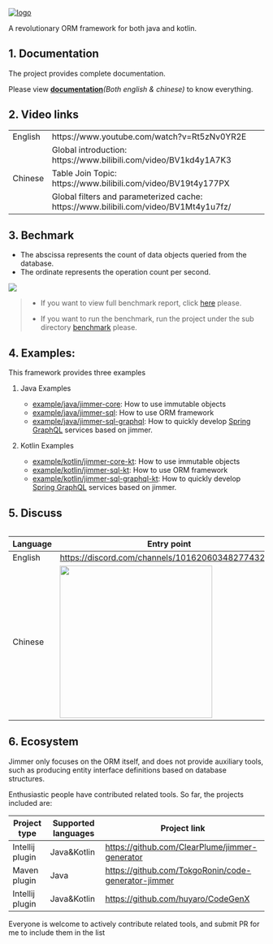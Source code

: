 
[![logo](logo.png)](https://babyfish-ct.github.io/jimmer/)

A revolutionary ORM framework for both java and kotlin.


## 1. Documentation

The project provides complete documentation.

Please view [**documentation**](https://babyfish-ct.github.io/jimmer/)*(Both english & chinese)* to know everything.

## 2. Video links

<table>
   <tr>
      <td>English</td>
      <td>https://www.youtube.com/watch?v=Rt5zNv0YR2E</td>
   </tr>
   <tr>
      <td rowspan="3">Chinese</td>
      <td>Global introduction: https://www.bilibili.com/video/BV1kd4y1A7K3</td>
   </tr>
   <tr>
      <td>Table Join Topic: https://www.bilibili.com/video/BV19t4y177PX</td>
   </tr>
   <tr>
      <td>Global filters and parameterized cache: https://www.bilibili.com/video/BV1Mt4y1u7fz/</td>
   </tr>
<table>

## 3. Bechmark

- The abscissa represents the count of data objects queried from the database.
- The ordinate represents the operation count per second.

<kbd>
   <a href="https://babyfish-ct.github.io/jimmer/docs/benchmark/">
       <img src="https://raw.githubusercontent.com/babyfish-ct/jimmer/orphan/doc/static/img/benchmark-snapshot.jpg"/>
   </a>
</kbd>

> 
> - If you want to view full benchmark report, click [here](https://babyfish-ct.github.io/jimmer-doc/docs/benchmark) please.
> 
> - If you want to run the benchmark, run the project under the sub directory [benchmark](./benchmark) please.

## 4. Examples:

This framework provides three examples

1. Java Examples
   - [example/java/jimmer-core](example/java/jimmer-core): How to use immutable objects
   - [example/java/jimmer-sql](example/java/jimmer-sql): How to use ORM framework
   - [example/java/jimmer-sql-graphql](example/java/jimmer-sql-graphql): How to quickly develop [Spring GraphQL](https://spring.io/projects/spring-graphql) services based on jimmer.


2. Kotlin Examples
   - [example/kotlin/jimmer-core-kt](example/kotlin/jimmer-core-kt): How to use immutable objects
   - [example/kotlin/jimmer-sql-kt](example/kotlin/jimmer-sql-kt): How to use ORM framework
   - [example/kotlin/jimmer-sql-graphql-kt](example/kotlin/jimmer-sql-graphql-kt): How to quickly develop [Spring GraphQL](https://spring.io/projects/spring-graphql) services based on jimmer.

## 5. Discuss

|Language|Entry point|
|---|---|
|English|https://discord.com/channels/1016206034827743283/|
|Chinese|<img src="https://raw.githubusercontent.com/babyfish-ct/jimmer/orphan/doc/static/img/public-wechat.jpg" height=300/>|

## 6. Ecosystem

Jimmer only focuses on the ORM itself, and does not provide auxiliary tools, such as producing entity interface definitions based on database structures.

Enthusiastic people have contributed related tools. So far, the projects included are:

|Project type|Supported languages|Project link|
|---|---|---|
|Intellij plugin|Java&Kotlin|https://github.com/ClearPlume/jimmer-generator|
|Maven plugin|Java|https://github.com/TokgoRonin/code-generator-jimmer|
|Intellij plugin|Java&Kotlin|https://github.com/huyaro/CodeGenX|

Everyone is welcome to actively contribute related tools, and submit PR for me to include them in the list

